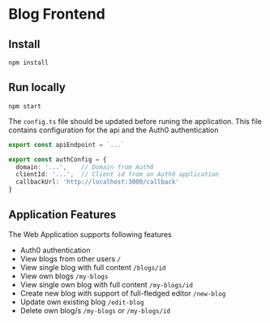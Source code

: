 # Blog Frontend

## Install

    npm install
   
## Run locally

    npm start

The `config.ts` file should be updated before runing the application. This file contains configuration for the api and the Auth0 authentication

```ts
export const apiEndpoint = `...`

export const authConfig = {
  domain: '...',    // Domain from Auth0
  clientId: '...',  // Client id from an Auth0 application
  callbackUrl: 'http://localhost:3000/callback'
}
```

## Application Features

The Web Application supports following features
* Auth0 authentication
* View blogs from other users `/`
* View single blog with full content `/blogs/id`
* View own blogs `/my-blogs`
* View single own blog with full content `/my-blogs/id`
* Create new blog with support of full-fledged editor `/new-blog`
* Update own existing blog `/edit-blog`
* Delete own blog/s `/my-blogs` or `/my-blogs/id`
